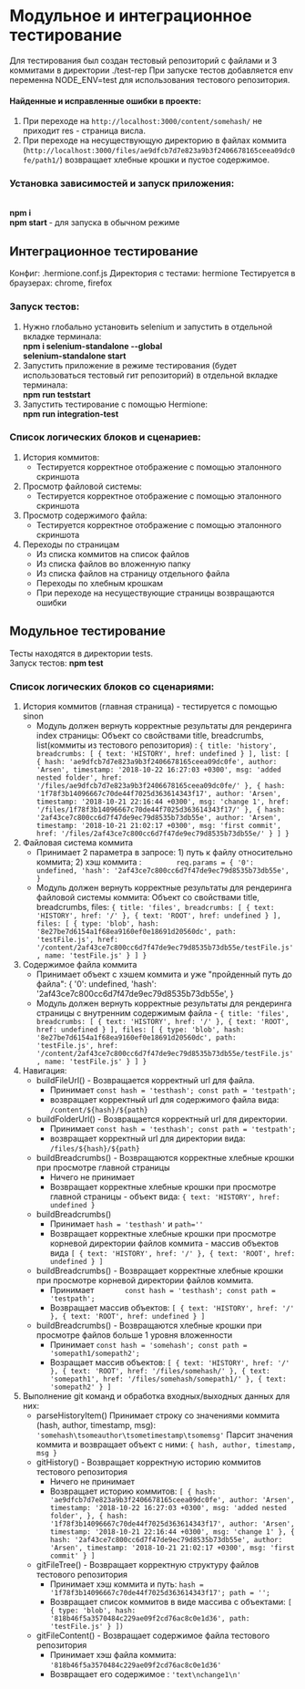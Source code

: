 
# Модульное и интеграционное тестирование

Для тестирования был создан тестовый репозиторий с файлами и 3 коммитами в директории ./test-rep 
При запуске тестов добавляется env переменна NODE_ENV=test для использования тестового репозитория. <br>

#### Найденные и исправленные ошибки в проекте:
1. При переходе на `http://localhost:3000/content/somehash/` не приходит res - страница висла. 
2. При переходе на несуществующую директорию в файлах коммита (`http://localhost:3000/files/ae9dfcb7d7e823a9b3f2406678165ceea09dc0fe/path1/`) возвращает хлебные крошки и пустое содержимое.

### Установка зависимостей и запуск приложения:
<br> <b> npm i </b>
<br> <b> npm start </b> - для запуска в обычном режиме

## Интеграционное тестирование
Конфиг: .hermione.conf.js
Директория с тестами: hermione
Тестируется в браузерах: chrome, firefox

### Запуск тестов:
1. Нужно глобально установить selenium и запустить в отдельной вкладке терминала:
<br><b> npm i selenium-standalone --global </b>
<br><b> selenium-standalone start </b>
2. Запустить приложение в режиме тестирования (будет использоваться тестовый гит репозиторий) в отдельной вкладке терминала:
<br><b>npm run teststart </b>
3. Запустить тестирование с помощью Hermione:
<br><b>npm run integration-test </b>

### Список логических блоков и сценариев:
1. История коммитов:
    - Тестируется корректное отображение с помощью эталонного скриншота
2. Просмотр файловой системы:
    - Тестируется корректное отображение с помощью эталонного скриншота
3. Просмотр содержимого файла:
    - Тестируется корректное отображение с помощью эталонного скриншота
4. Переходы по страницам
    - Из списка коммитов на список файлов
    - Из списка файлов во вложенную папку
    - Из списка файлов на страницу отдельного файла
    - Переходы по хлебным крошкам
    - При переходе на несуществующие страницы возвращаются ошибки
    
 
## Модульное тестирование
Тесты находятся в директории tests. <br>
Запуск тестов: <b>npm test </b>

### Список логических блоков со сценариями:

1. История коммитов (главная страница) - тестируется с помощью sinon 
    - Модуль должен вернуть корректные результаты для рендеринга index страницы:
    Объект со свойствами title, breadcrumbs, list(коммиты из тестового репозитория) : ```{
                                                                                                       title: 'history',
                                                                                                       breadcrumbs: [ { text: 'HISTORY', href: undefined } ],
                                                                                                       list: [
                                                                                                           {
                                                                                                               hash: 'ae9dfcb7d7e823a9b3f2406678165ceea09dc0fe',
                                                                                                               author: 'Arsen',
                                                                                                               timestamp: '2018-10-22 16:27:03 +0300',
                                                                                                               msg: 'added nested folder',
                                                                                                               href: '/files/ae9dfcb7d7e823a9b3f2406678165ceea09dc0fe/'
                                                                                                           },
                                                                                                           {
                                                                                                               hash: '1f78f3b14096667c70de44f7025d363614343f17',
                                                                                                               author: 'Arsen',
                                                                                                               timestamp: '2018-10-21 22:16:44 +0300',
                                                                                                               msg: 'change 1',
                                                                                                               href: '/files/1f78f3b14096667c70de44f7025d363614343f17/'
                                                                                                           },
                                                                                                           {
                                                                                                               hash: '2af43ce7c800cc6d7f47de9ec79d8535b73db55e',
                                                                                                               author: 'Arsen',
                                                                                                               timestamp: '2018-10-21 21:02:17 +0300',
                                                                                                               msg: 'first commit',
                                                                                                               href: '/files/2af43ce7c800cc6d7f47de9ec79d8535b73db55e/'
                                                                                                           } ]
                                                                                                   }```
2. Файловая система коммита
    - Принимает 2 параметра в запросе: 1) путь к файлу относительно коммита; 2) хэш коммита : `        req.params = {
                                                                                                           '0': undefined,
                                                                                                           'hash': '2af43ce7c800cc6d7f47de9ec79d8535b73db55e',
                                                                                                       }`
    - Модуль должен вернуть корректные результаты для рендеринга файловой системы коммита:
    Объект со cвойствами title, breadcrumbs, files: `{
                                                                     title: 'files',
                                                                     breadcrumbs:
                                                                     [
                                                                         {
                                                                             text: 'HISTORY',
                                                                             href: '/'
                                                                         },
                                                                         {
                                                                             text: 'ROOT',
                                                                             href: undefined
                                                                         }
                                                                     ],
                                                                     files:
                                                                     [
                                                                         {
                                                                             type: 'blob',
                                                                             hash: '8e27be7d6154a1f68ea9160ef0e18691d20560dc',
                                                                             path: 'testFile.js',
                                                                             href: '/content/2af43ce7c800cc6d7f47de9ec79d8535b73db55e/testFile.js',
                                                                             name: 'testFile.js'
                                                                         }
                                                                     ]
                                                                 }`
3. Содержимое файла коммита
    - Принимает объект с хэшем коммита и уже "пройденный путь до файла": {
                                                                                     '0': undefined,
                                                                                     'hash': '2af43ce7c800cc6d7f47de9ec79d8535b73db55e',
                                                                                 }
    - Модуль должен вернуть корректные результаты для рендеринга страницы с внутренним содержимым файла - `{
                                                                                                                           title: 'files',
                                                                                                                           breadcrumbs:
                                                                                                                           [
                                                                                                                               {
                                                                                                                                   text: 'HISTORY',
                                                                                                                                   href: '/'
                                                                                                                               },
                                                                                                                               {
                                                                                                                                   text: 'ROOT',
                                                                                                                                   href: undefined
                                                                                                                               }
                                                                                                                           ],
                                                                                                                           files:
                                                                                                                           [
                                                                                                                               {
                                                                                                                                   type: 'blob',
                                                                                                                                   hash: '8e27be7d6154a1f68ea9160ef0e18691d20560dc',
                                                                                                                                   path: 'testFile.js',
                                                                                                                                   href: '/content/2af43ce7c800cc6d7f47de9ec79d8535b73db55e/testFile.js',
                                                                                                                                   name: 'testFile.js'
                                                                                                                               }
                                                                                                                           ]
                                                                                                                       }`
4. Навигация: 
	- buildFileUrl() - Возвращается корректный url для файла.
	    - Принимает        `const hash = 'testhash';
                           const path = 'testpath';`
	    - возвращает корректный url для содержимого файла вида: `/content/${hash}/${path}`
	- buildFolderUrl() - Возвращается корректный url для директории.
	    - Принимает        `const hash = 'testhash';
                            const path = 'testpath';`
	    - возвращает корректный url для директории вида: `/files/${hash}/${path}`
	- buildBreadcrumbs() - Возвращаются корректные хлебные крошки при просмотре главной страницы
	    - Ничего не принимает
	    - Возвращает корректные хлебные крошки при просмотре главной страницы - объект вида: `{
                                                                                                       text: 'HISTORY',
                                                                                                       href: undefined
                                                                                                   }`
	- buildBreadcrumbs()
	    - Принимает `hash = 'testhash'` и `path=''`
	    - Возвращает корректные хлебные крошки при просмотре корневой директории файлов коммита - массив объектов вида `[
                                                                                                                                  {
                                                                                                                                      text: 'HISTORY',
                                                                                                                                      href: '/'
                                                                                                                                  },
                                                                                                                                  {
                                                                                                                                      text: 'ROOT',
                                                                                                                                      href: undefined
                                                                                                                                  }
                                                                                                                              ]`
	- buildBreadcrumbs() - Возвращает корректные хлебные крошки при просмотре корневой директории файлов коммита.
	    - Принимает `       const hash = 'testhash';
                            const path = 'testpath';`
        - Возвращает массив объектов: `[
                                                  {
                                                      text: 'HISTORY',
                                                      href: '/'
                                                  },
                                                  {
                                                      text: 'ROOT',
                                                      href: undefined
                                                  }
                                              ]`
	- buildBreadcrumbs() - Возвращаются хлебные крошки при просмотре файлов больше 1 уровня вложенности
	    - Принимает         `const hash = 'somehash';
                            const path = 'somepath1/somepath2';`
        - Возращает массив объектов: `[
                                                        {
                                                            text: 'HISTORY',
                                                            href: '/'
                                                        },
                                                        {
                                                            text: 'ROOT',
                                                            href: '/files/somehash/'
                                                        },
                                                        {
                                                            text: 'somepath1',
                                                            href: '/files/somehash/somepath1/'
                                                        },
                                                        {
                                                            text: 'somepath2'
                                                        }
                                                    ]` 
5. Выполнение git команд и обработка входных/выходных данных для них:
    - parseHistoryItem()
        Принимает строку со значениями коммита (hash, author, timestamp, msg): `'somehash\tsomeauthor\tsometimestamp\tsomemsg'`
        Парсит значения коммита и возвращает объект с ними: `{
                                                                         hash,
                                                                         author,
                                                                         timestamp,
                                                                         msg
                                                                     }`
    - gitHistory() - Возвращает корректную историю коммитов тестового репозитория
        - Ничего не принимает
        - Возвращает историю коммитов: `[
                                                    {
                                                        hash: 'ae9dfcb7d7e823a9b3f2406678165ceea09dc0fe',
                                                        author: 'Arsen',
                                                        timestamp: '2018-10-22 16:27:03 +0300',
                                                        msg: 'added nested folder',
                                                    },
                                                    {
                                                        hash: '1f78f3b14096667c70de44f7025d363614343f17',
                                                        author: 'Arsen',
                                                        timestamp: '2018-10-21 22:16:44 +0300',
                                                        msg: 'change 1'
                                                    },
                                                    {
                                                        hash: '2af43ce7c800cc6d7f47de9ec79d8535b73db55e',
                                                        author: 'Arsen',
                                                        timestamp: '2018-10-21 21:02:17 +0300',
                                                        msg: 'first commit'
                                                    }
                                                ]`
	- gitFileTree() - Возвращает корректную структуру файлов тестового репозитория
	    - Принимает хэш коммита и путь: `hash = '1f78f3b14096667c70de44f7025d363614343f17';
                                                  path = '';`
        - Возвращает список коммитов в виде массива с объектами: `[
                                                                              {
                                                                                  type: 'blob',
                                                                                  hash: '818b46f5a3570484c229ae09f2cd76ac8c0e1d36',
                                                                                  path: 'testFile.js'
                                                                              }
                                                                          ])`
    - gitFileContent() - Возвращает содержимое файла тестового репозитория
        - Принимает хэш файла коммита: `'818b46f5a3570484c229ae09f2cd76ac8c0e1d36'`
        - Возвращает его содержимое : `'text\nchange1\n'`

